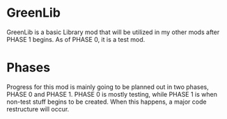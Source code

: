 # GreenLib
GreenLib is a basic Library mod that will be utilized in my other mods after PHASE 1 begins. As of PHASE 0, it is a test mod.

# Phases
Progress for this mod is mainly going to be planned out in two phases, PHASE 0 and PHASE 1.
PHASE 0 is mostly testing, while PHASE 1 is when non-test stuff begins to be created. When this happens, a major code restructure will occur.

